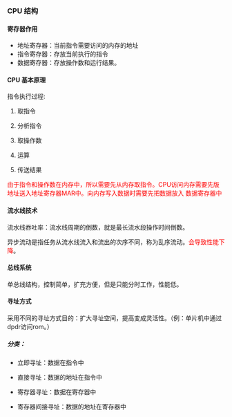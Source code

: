 ### CPU 结构

#### 寄存器作用

- 地址寄存器：当前指令需要访问的内存的地址
- 指令寄存器：存放当前执行的指令
- 数据寄存器：存放操作数和运行结果。

#### CPU 基本原理

指令执行过程:

1. 取指令

2. 分析指令

3. 取操作数

4. 运算

5. 传送结果

<font color='red'>由于指令和操作数在内存中，所以需要先从内存取指令。CPU访问内存需要先版地址送入地址寄存器MAR中。向内存写入数据时需要先把数据放入 数据寄存器中</font>

#### 流水线技术

流水线吞吐率：流水线周期的倒数，就是最长流水段操作时间倒数。

异步流动是指任务从流水线流入和流出的次序不同，称为乱序流动。<font color='red'>会导致性能下降</font>。

#### 总线系统

单总线结构，控制简单，扩充方便，但是只能分时工作，性能低。

#### 寻址方式

采用不同的寻址方式目的：扩大寻址空间，提高变成灵活性。（例：单片机中通过dpdr访问rom。）

##### 分类：

- 立即寻址：数据在指令中

- 直接寻址：数据的地址在指令中

- 寄存器寻址：数据在寄存器中

- 寄存器间接寻址：数据的地址在寄存器中



